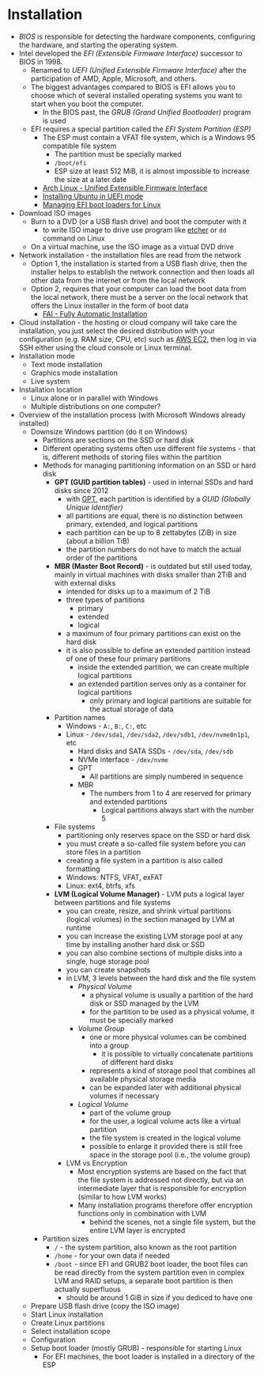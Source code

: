 # Installation

- *BIOS* is responsible for detecting the hardware components, configuring the hardware, and starting the operating system.
- Intel developed the *EFI (Extensible Firmware Interface)* successor to BIOS in 1998.
    - Renamed to *UEFI (Unified Extensible Firmware Interface)* after the participation of AMD, Apple, Microsoft, and others.
    - The biggest advantages compared to BIOS is EFI allows you to choose which of several installed operating systems you want to start when you boot the computer.
        - In the BIOS past, the *GRUB (Grand Unified Bootloader)* program is used
    - EFI requires a special partition called the *EFI System Partition (ESP)*
        - The ESP must contain a VFAT file system, which is a Windows 95 compatible file system
            - The partition must be specially marked
            - `/boot/efi`
            - ESP size at least 512 MiB, it is almost impossible to increase the size at a later date
        - [Arch Linux - Unified Extensible Firmware Interface](https://wiki.archlinux.org/title/Unified_Extensible_Firmware_Interface)
        - [Installing Ubuntu in UEFI mode](https://help.ubuntu.com/community/UEFI)
        - [Managing EFI boot loaders for Linux](https://rodsbooks.com/efi-bootloaders/index.html)
- Download ISO images
    - Burn to a DVD (or a USB flash drive) and boot the computer with it
        - to write ISO image to drive use program like [etcher](https://etcher.balena.io) or `dd` command on Linux
    - On a virtual machine, use the ISO image as a virtual DVD drive
- Network installation - the installation files are read from the network
    - Option 1, the installation is started from a USB flash drive, then the installer helps to establish the network connection and then loads all other data from the internet or from the local network
    - Option 2, requires that your computer can load the boot data from the local network, there must be a server on the local network that offers the Linux installer in the form of boot data
        - [FAI - Fully Automatic Installation](https://fai-project.org)
- Cloud installation - the hosting or cloud company will take care the installation, you just select the desired distribution with your configuration (e.g. RAM size, CPU, etc) such as [AWS EC2](https://aws.amazon.com/pm/ec2/), then log in via SSH either using the cloud console or Linux terminal.
- Installation mode
    - Text mode installation
    - Graphics mode installation
    - Live system
- Installation location
    - Linux alone or in parallel with Windows
    - Multiple distributions on one computer?
- Overview of the installation process (with Microsoft Windows already installed)
    - Downsize Windows partition (do it on Windows)
        - Partitions are sections on the SSD or hard disk
        - Different operating systems often use different file systems - that is, different methods of storing files within the partition
        - Methods for managing partitioning information on an SSD or hard disk
            - **GPT (GUID partition tables)** - used in internal SSDs and hard disks since 2012            
                - with [GPT](https://en.wikipedia.org/wiki/GUID_Partition_Table), each partition is identified by a *GUID (Globally Unique Identifier)*
                - all partitions are equal, there is no distinction between primary, extended, and logical partitions
                - each partition can be up to 8 zettabytes (ZiB) in size (about a billion TiB)
                - the partition numbers do not have to match the actual order of the partitions
            - **MBR (Master Boot Record)** - is outdated but still used today, mainly in virtual machines with disks smaller than 2TiB and with external disks
                - intended for disks up to a maximum of 2 TiB
                - three types of partitions
                    - primary
                    - extended
                    - logical
                - a maximum of four primary partitions can exist on the hard disk
                - it is also possible to define an extended partition instead of one of these four primary partitions
                    - inside the extended partition, we can create multiple logical partitions
                    - an extended partition serves only as a container for logical partitions
                        - only primary and logical partitions are suitable for the actual storage of data
            - Partition names
                - Windows - `A:`, `B:`, `C:`, etc
                - Linux - `/dev/sda1`, `/dev/sda2`, `/dev/sdb1`, `/dev/nvme0n1p1`, etc
                    - Hard disks and SATA SSDs - `/dev/sda`, `/dev/sdb`
                    - NVMe interface - `/dev/nvme`
                    - GPT
                        - All partitions are simply numbered in sequence
                    - MBR
                        - The numbers from 1 to 4 are reserved for primary and extended partitions
                            - Logical partitions always start with the number 5
            - File systems
                - partitioning only reserves space on the SSD or hard disk
                - you must create a so-called file system before you can store files in a partition
                - creating a file system in a partition is also called formatting
                - Windows: NTFS, VFAT, exFAT
                - Linux: ext4, btrfs, xfs
            - **LVM (Logical Volume Manager)** - LVM puts a logical layer between partitions and file systems
                - you can create, resize, and shrink virtual partitions (logical volumes) in the section managed by LVM at runtime
                - you can increase the existing LVM storage pool at any time by installing another hard disk or SSD
                - you can also combine sections of multiple disks into a single, huge storage pool
                - you can create snapshots
                - in LVM, 3 levels between the hard disk and the file system
                    - *Physical Volume*
                        - a physical volume is usually a partition of the hard disk or SSD managed by the LVM
                        - for the partition to be used as a physical volume, it must be specially marked
                    - *Volume Group*
                        - one or more physical volumes can be combined into a group
                            - it is possible to virtually concatenate partitions of different hard disks
                        - represents a kind of storage pool that combines all available physical storage media
                        - can be expanded later with additional physical volumes if necessary                        
                    - *Logical Volume*
                        - part of the volume group
                        - for the user, a logical volume acts like a virtual partition
                        - the file system is created in the logical volume
                        - possible to enlarge it provided there is still free space in the storage pool (i.e., the volume group)
                - LVM vs Encryption
                    - Most encryption systems are based on the fact that the file system is addressed not directly, but via an intermediate layer that is responsible for encryption (similar to how LVM works)
                    - Many installation programs therefore offer encryption functions only in combination with LVM
                        - behind the scenes, not a single file system, but the entire LVM layer is encrypted
        - Partition sizes
            - `/` - the system partition, also known as the root partition
            - `/home` - for your own data if needed
            - `/boot` - since EFI and GRUB2 boot loader, the boot files can be read directly from the system partition even in complex LVM and RAID setups, a separate boot partition is then actually superfluous
                - should be around 1 GiB in size if you dediced to have one                
    - Prepare USB flash drive (copy the ISO image)
    - Start Linux installation
    - Create Linux partitions
    - Select installation scope
    - Configuration
    - Setup boot loader (mostly GRUB) - responsible for starting Linux
        - For EFI machines, the boot loader is installed in a directory of the ESP